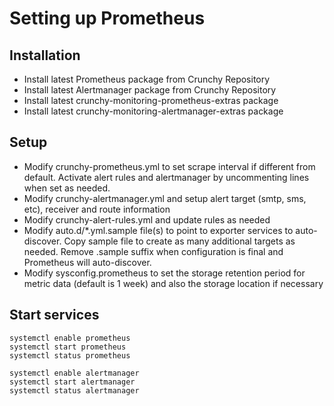# Setting up Prometheus

## Installation

* Install latest Prometheus package from Crunchy Repository
* Install latest Alertmanager package from Crunchy Repository
* Install latest crunchy-monitoring-prometheus-extras package
* Install latest crunchy-monitoring-alertmanager-extras package

## Setup

* Modify crunchy-prometheus.yml to set scrape interval if different from default. Activate alert rules and alertmanager by uncommenting lines when set as needed.
* Modify crunchy-alertmanager.yml and setup alert target (smtp, sms, etc), receiver and route information
* Modify crunchy-alert-rules.yml and update rules as needed
* Modify auto.d/*.yml.sample file(s) to point to exporter services to auto-discover. Copy sample file to create as many additional targets as needed. Remove .sample suffix when configuration is final and Prometheus will auto-discover.
* Modify sysconfig.prometheus to set the storage retention period for metric data (default is 1 week) and also the storage location if necessary


## Start services
```
systemctl enable prometheus
systemctl start prometheus
systemctl status prometheus

systemctl enable alertmanager
systemctl start alertmanager
systemctl status alertmanager
```

